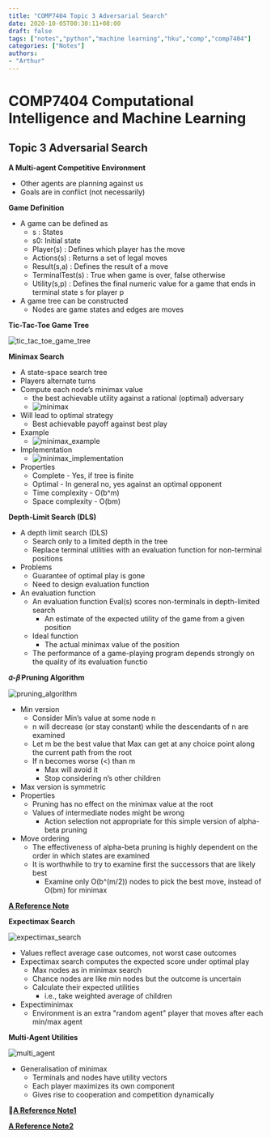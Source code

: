 ```yaml
---
title: "COMP7404 Topic 3 Adversarial Search"
date: 2020-10-05T00:30:11+08:00
draft: false
tags: ["notes","python","machine learning","hku","comp","comp7404"]
categories: ["Notes"]
authors:
- "Arthur"
---
```


# COMP7404 Computational Intelligence and Machine Learning

## Topic 3 Adversarial Search

**A Multi-agent Competitive Environment**
* Other agents are planning against us
* Goals are in conflict (not necessarily)

**Game Definition**
* A game can be defined as 
  * s : States
  * s0: Initial state
  * Player(s) : Defines which player has the move
  * Actions(s) : Returns a set of legal moves
  * Result(s,a) : Defines the result of a move
  * TerminalTest(s) : True when game is over, false otherwise
  * Utility(s,p) : Defines the final numeric value for a game that ends in terminal state s for player p
* A game tree can be constructed
  * Nodes are game states and edges are moves

**Tic-Tac-Toe Game Tree**

![tic_tac_toe_game_tree](https://cdn.jsdelivr.net/gh/pseudoyu/image_hosting@master/hugo_images/tic_tac_toe_game_tree.png)

**Minimax Search**
* A state-space search tree
* Players alternate turns
* Compute each node’s minimax value
  * the best achievable utility against a rational (optimal) adversary
  * ![minimax](https://cdn.jsdelivr.net/gh/pseudoyu/image_hosting@master/hugo_images/minimax.png)
* Will lead to optimal strategy
  * Best achievable payoff against best play
* Example
  * ![minimax_example](https://cdn.jsdelivr.net/gh/pseudoyu/image_hosting@master/hugo_images/minimax_example.png)
* Implementation
  * ![minimax_implementation](https://cdn.jsdelivr.net/gh/pseudoyu/image_hosting@master/hugo_images/minimax_implementation.png)
* Properties
  * Complete - Yes, if tree is finite
  * Optimal - In general no, yes against an optimal opponent
  * Time complexity - O(b^m)
  * Space complexity - O(bm)

**Depth-Limit Search (DLS)**
* A depth limit search (DLS)
  * Search only to a limited depth in the tree
  * Replace terminal utilities with an evaluation function for non-terminal positions
* Problems
  * Guarantee of optimal play is gone
  * Need to design evaluation function
* An evaluation function
  * An evaluation function Eval(s) scores non-terminals in depth-limited search
    * An estimate of the expected utility of the game from a given position
  * Ideal function
    * The actual minimax value of the position
  * The performance of a game-playing program depends strongly on the quality of its evaluation functio

**𝛼-𝛽 Pruning Algorithm**

![pruning_algorithm](https://cdn.jsdelivr.net/gh/pseudoyu/image_hosting@master/hugo_images/pruning_algorithm.png)

* Min version
  * Consider Min’s value at some node n
  * n will decrease (or stay constant) while the descendants of n are examined
  * Let m be the best value that Max can get at any choice point along the current path from the root
  * If n becomes worse (<) than m
    * Max will avoid it
    * Stop considering n’s other children
* Max version is symmetric
* Properties
  * Pruning has no effect on the minimax value at the root
  * Values of intermediate nodes might be wrong
    * Action selection not appropriate for this simple version of alpha-beta pruning
* Move ordering
  * The effectiveness of alpha-beta pruning is highly dependent on the order in which states are examined
  * It is worthwhile to try to examine first the successors that are likely best
    * Examine only O(b^(m/2)) nodes to pick the best move, instead of O(bm) for minimax

**[A Reference Note](https://kartikkukreja.wordpress.com/2014/06/29/alphabetasearch/)**

**Expectimax Search**

![expectimax_search](https://cdn.jsdelivr.net/gh/pseudoyu/image_hosting@master/hugo_images/expectimax_search.png)

* Values reflect average case outcomes, not worst case outcomes
* Expectimax search computes the expected score under optimal play 
  * Max nodes as in minimax search
  * Chance nodes are like min nodes but the outcome is uncertain
  * Calculate their expected utilities
    * i.e., take weighted average of children
* Expectiminimax
  * Environment is an extra "random agent" player that moves after each min/max agent

**Multi-Agent Utilities**

![multi_agent](https://cdn.jsdelivr.net/gh/pseudoyu/image_hosting@master/hugo_images/multi_agent.png)

* Generalisation of minimax
  * Terminals and nodes have utility vectors
  * Each player maximizes its own component
  * Gives rise to cooperation and competition dynamically

**[A Reference Note1](https://zhuanlan.zhihu.com/p/46706438)**

**[A Reference Note2](https://kartikkukreja.wordpress.com/2015/07/04/adversarial-search/)**